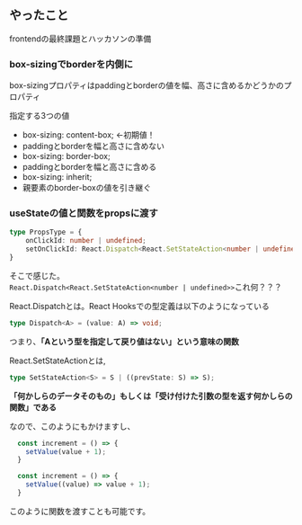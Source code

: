 ## やったこと
frontendの最終課題とハッカソンの準備

### box-sizingでborderを内側に
box-sizingプロパティはpaddingとborderの値を幅、高さに含めるかどうかのプロパティ  

指定する3つの値  
- box-sizing: content-box; ←初期値！
 - paddingとborderを幅と高さに含めない
- box-sizing: border-box;
 - paddingとborderを幅と高さに含める
- box-sizing: inherit;
 - 親要素のborder-boxの値を引き継ぐ

### useStateの値と関数をpropsに渡す
```ts
type PropsType = {
	onClickId: number | undefined;
	setOnClickId: React.Dispatch<React.SetStateAction<number | undefined>>
}
```
そこで感じた。  
`React.Dispatch<React.SetStateAction<number | undefined>>`これ何？？？  

React.Dispatchとは。React Hooksでの型定義は以下のようになっている
```ts
type Dispatch<A> = (value: A) => void;
```
つまり、**「Aという型を指定して戻り値はない」という意味の関数**  

React.SetStateActionとは,
```ts
type SetStateAction<S> = S | ((prevState: S) => S);
```
**「何かしらのデータそのもの」もしくは「受け付けた引数の型を返す何かしらの関数」である**  

なので、このようにもかけますし、
```ts
  const increment = () => {
    setValue(value + 1);
  }
```
```ts
  const increment = () => {
    setValue((value) => value + 1);
  }
```
このように関数を渡すことも可能です。
